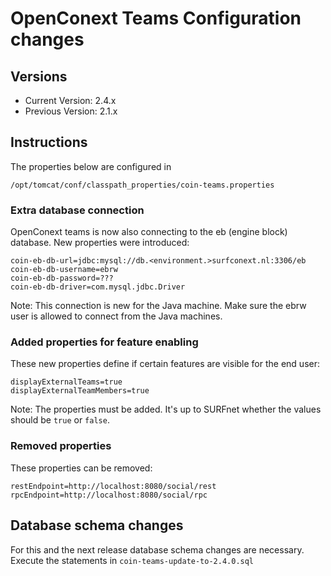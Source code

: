 # OpenConext Teams Configuration changes

## Versions
 - Current Version: 2.4.x
 - Previous Version: 2.1.x

## Instructions

The properties below are configured in

    /opt/tomcat/conf/classpath_properties/coin-teams.properties

### Extra database connection

OpenConext teams is now also connecting to the eb (engine block) database. New properties were introduced:

    coin-eb-db-url=jdbc:mysql://db.<environment.>surfconext.nl:3306/eb
    coin-eb-db-username=ebrw
    coin-eb-db-password=???
    coin-eb-db-driver=com.mysql.jdbc.Driver

Note: This connection is new for the Java machine. Make sure the ebrw user is allowed to connect from the Java machines.

### Added properties for feature enabling

These new properties define if certain features are visible for the end user:

    displayExternalTeams=true
    displayExternalTeamMembers=true

Note: The properties must be added. It's up to SURFnet whether the values should be `true` or `false`.

### Removed properties

These properties can be removed:

    restEndpoint=http://localhost:8080/social/rest
    rpcEndpoint=http://localhost:8080/social/rpc

## Database schema changes

For this and the next release database schema changes are necessary.
Execute the statements in `coin-teams-update-to-2.4.0.sql`